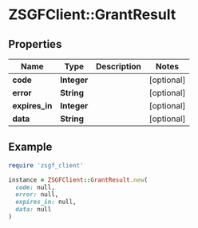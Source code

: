 # ZSGFClient::GrantResult

## Properties

| Name | Type | Description | Notes |
| ---- | ---- | ----------- | ----- |
| **code** | **Integer** |  | [optional] |
| **error** | **String** |  | [optional] |
| **expires_in** | **Integer** |  | [optional] |
| **data** | **String** |  | [optional] |

## Example

```ruby
require 'zsgf_client'

instance = ZSGFClient::GrantResult.new(
  code: null,
  error: null,
  expires_in: null,
  data: null
)
```

